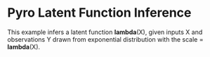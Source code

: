 # Pyro Latent Function Inference

This example infers a latent function **lambda**(X),
given inputs X and observations Y drawn from
exponential distribution with the scale = **lambda**(X).
